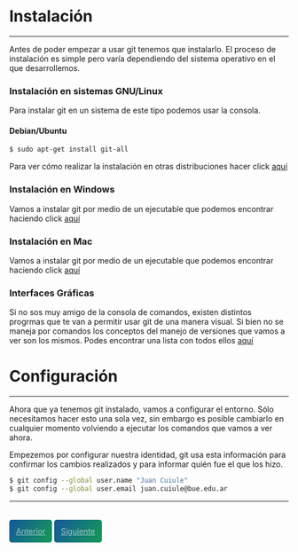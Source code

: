 # Instalación
---

Antes de poder empezar a usar git tenemos que instalarlo. El proceso de instalación es simple pero varía dependiendo del sistema operativo en el que desarrollemos.

### Instalación en sistemas GNU/Linux
Para instalar git en un sistema de este tipo podemos usar la consola.

#### Debian/Ubuntu
```bash
$ sudo apt-get install git-all
```

Para ver cómo realizar la instalación en otras distribuciones hacer click [aquí](https://git-scm.com/download/linux)

### Instalación en Windows

Vamos a instalar git por medio de un ejecutable que podemos encontrar haciendo click [aquí](https://git-scm.com/download/win)

### Instalación en Mac

Vamos a instalar git por medio de un ejecutable que podemos encontrar haciendo click [aquí](https://git-scm.com/download/mac)

### Interfaces Gráficas

Si no sos muy amigo de la consola de comandos, existen distintos progrmas que te van a permitir usar git de una manera visual. Si bien no se maneja por comandos los conceptos del manejo de versiones que vamos a ver son los mismos.
Podes encontrar una lista con todos ellos [aquí](https://git-scm.com/downloads/guis)

# Configuración
---

Ahora que ya tenemos git instalado, vamos a configurar el entorno. Sólo necesitamos hacer esto una sola vez, sin embargo es posible cambiarlo en cualquier momento volviendo a ejecutar los comandos que vamos a ver ahora.

Empezemos por configurar nuestra identidad, git usa esta información para confirmar los cambios realizados y para informar quién fue el que los hizo.

```bash
$ git config --global user.name "Juan Cuiule"
$ git config --global user.email juan.cuiule@bue.edu.ar
```

---

<br>
<style>
.my-btn {
    height: 50px;
    width: 120px;
    display: inline;
    text-align: center;
    color: rgba(255, 255, 255, 0.6);
    background-color: #159957;
    background-image: linear-gradient(120deg, #155799, #159957);
    transition: color 0.2s ease-in-out;
    border-radius: 0.3rem;
    padding: 12px;
}

.my-btn:hover {
    color: #FFFFFF;
}

.Grid {
    display:flex;
    justify-content: space-around;
}
</style>

<div class="Grid">
    <a href="index" class="btn my-btn">Anterior</a>
    <a href="git-init-clone" class="btn my-btn btn-next">Siguiente</a>
</div>
